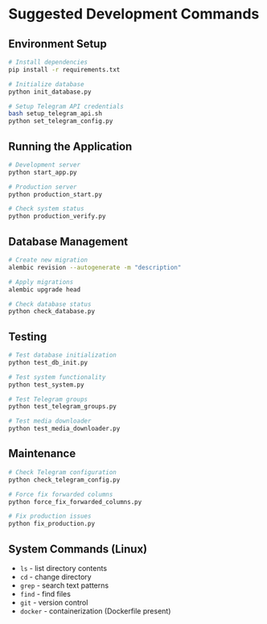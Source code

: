 # Suggested Development Commands

## Environment Setup
```bash
# Install dependencies
pip install -r requirements.txt

# Initialize database
python init_database.py

# Setup Telegram API credentials
bash setup_telegram_api.sh
python set_telegram_config.py
```

## Running the Application
```bash
# Development server
python start_app.py

# Production server
python production_start.py

# Check system status
python production_verify.py
```

## Database Management
```bash
# Create new migration
alembic revision --autogenerate -m "description"

# Apply migrations
alembic upgrade head

# Check database status
python check_database.py
```

## Testing
```bash
# Test database initialization
python test_db_init.py

# Test system functionality
python test_system.py

# Test Telegram groups
python test_telegram_groups.py

# Test media downloader
python test_media_downloader.py
```

## Maintenance
```bash
# Check Telegram configuration
python check_telegram_config.py

# Force fix forwarded columns
python force_fix_forwarded_columns.py

# Fix production issues
python fix_production.py
```

## System Commands (Linux)
- `ls` - list directory contents
- `cd` - change directory  
- `grep` - search text patterns
- `find` - find files
- `git` - version control
- `docker` - containerization (Dockerfile present)
